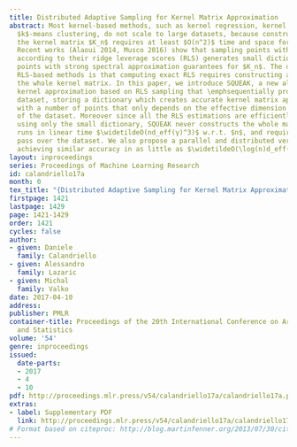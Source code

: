 ```yaml
---
title: Distributed Adaptive Sampling for Kernel Matrix Approximation
abstract: Most kernel-based methods, such as kernel regression, kernel PCA, ICA, or
  $k$-means clustering, do not scale to large datasets, because constructing and storing
  the kernel matrix $K_n$ requires at least $O(n^2)$ time and space for $n$ samples.
  Recent works (Alaoui 2014, Musco 2016) show that sampling points with replacement
  according to their ridge leverage scores (RLS) generates small dictionaries of relevant
  points with strong spectral approximation guarantees for $K_n$. The drawback of
  RLS-based methods is that computing exact RLS requires constructing and storing
  the whole kernel matrix. In this paper, we introduce SQUEAK, a new algorithm for
  kernel approximation based on RLS sampling that \emphsequentially processes the
  dataset, storing a dictionary which creates accurate kernel matrix approximations
  with a number of points that only depends on the effective dimension $d_eff(γ)$
  of the dataset. Moreover since all the RLS estimations are efficiently performed
  using only the small dictionary, SQUEAK never constructs the whole matrix $K_n$,
  runs in linear time $\widetildeO(nd_eff(γ)^3)$ w.r.t. $n$, and requires only a single
  pass over the dataset. We also propose a parallel and distributed version of SQUEAK
  achieving similar accuracy in as little as $\widetildeO(\log(n)d_eff(γ)^3)$ time.
layout: inproceedings
series: Proceedings of Machine Learning Research
id: calandriello17a
month: 0
tex_title: "{Distributed Adaptive Sampling for Kernel Matrix Approximation}"
firstpage: 1421
lastpage: 1429
page: 1421-1429
order: 1421
cycles: false
author:
- given: Daniele
  family: Calandriello
- given: Alessandro
  family: Lazaric
- given: Michal
  family: Valko
date: 2017-04-10
address: 
publisher: PMLR
container-title: Proceedings of the 20th International Conference on Artificial Intelligence
  and Statistics
volume: '54'
genre: inproceedings
issued:
  date-parts:
  - 2017
  - 4
  - 10
pdf: http://proceedings.mlr.press/v54/calandriello17a/calandriello17a.pdf
extras:
- label: Supplementary PDF
  link: http://proceedings.mlr.press/v54/calandriello17a/calandriello17a-supp.pdf
# Format based on citeproc: http://blog.martinfenner.org/2013/07/30/citeproc-yaml-for-bibliographies/
---
```

